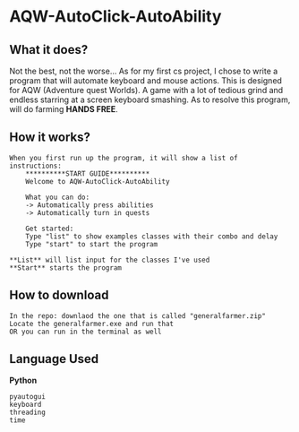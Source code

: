 # AQW-AutoClick-AutoAbility

## What it does?

Not the best, not the worse... As for my first cs project, I chose to write a program that will automate keyboard and mouse actions. This is designed for AQW (Adventure quest Worlds). A game with a lot of tedious grind and endless starring at a screen keyboard smashing. As to resolve this program, will do farming **HANDS FREE**.

## How it works?

```
When you first run up the program, it will show a list of instructions:
    **********START GUIDE**********
    Welcome to AQW-AutoClick-AutoAbility

    What you can do:
    -> Automatically press abilities
    -> Automatically turn in quests

    Get started:
    Type "list" to show examples classes with their combo and delay
    Type "start" to start the program
```

```
**List** will list input for the classes I've used
**Start** starts the program
```

## How to download

```
In the repo: downlaod the one that is called "generalfarmer.zip"
Locate the generalfarmer.exe and run that
OR you can run in the terminal as well
```

## Language Used

**Python**

```
pyautogui
keyboard
threading
time
```
